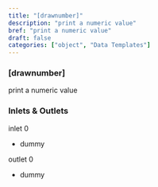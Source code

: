 ```yaml
---
title: "[drawnumber]"
description: "print a numeric value"
bref: "print a numeric value"
draft: false
categories: ["object", "Data Templates"]
---
```


### [drawnumber]

print a numeric value

### Inlets & Outlets

inlet 0

 - dummy

outlet 0

 - dummy
 
